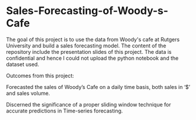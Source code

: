 # Sales-Forecasting-of-Woody-s-Cafe

The goal of this project is to use the data from Woody's cafe at Rutgers University and build a sales forecasting model. The content of the repository include the presentation slides of this project. The data is confidential and hence I could not upload the python notebook and the dataset used.

Outcomes from this project:

Forecasted the sales of Woody’s Cafe on a daily time basis, both sales in ‘$’ and sales volume.

Discerned the significance of a proper sliding window technique for accurate predictions in Time-series forecasting.
